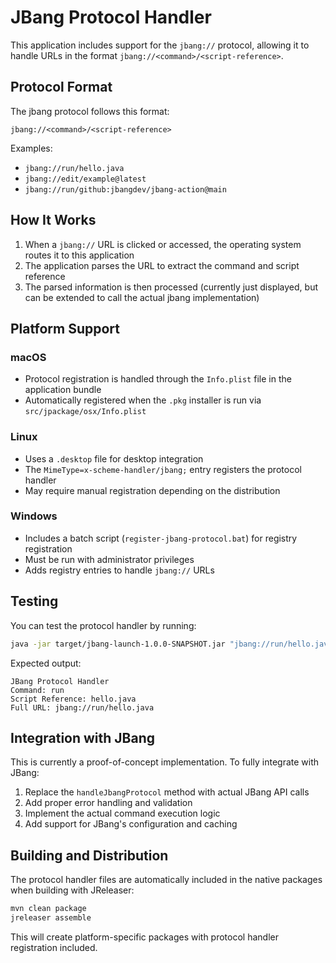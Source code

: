 # JBang Protocol Handler

This application includes support for the `jbang://` protocol, allowing it to handle URLs in the format `jbang://<command>/<script-reference>`.

## Protocol Format

The jbang protocol follows this format:
```
jbang://<command>/<script-reference>
```

Examples:
- `jbang://run/hello.java`
- `jbang://edit/example@latest`
- `jbang://run/github:jbangdev/jbang-action@main`

## How It Works

1. When a `jbang://` URL is clicked or accessed, the operating system routes it to this application
2. The application parses the URL to extract the command and script reference
3. The parsed information is then processed (currently just displayed, but can be extended to call the actual jbang implementation)

## Platform Support

### macOS
- Protocol registration is handled through the `Info.plist` file in the application bundle
- Automatically registered when the `.pkg` installer is run via `src/jpackage/osx/Info.plist` 

### Linux
- Uses a `.desktop` file for desktop integration
- The `MimeType=x-scheme-handler/jbang;` entry registers the protocol handler
- May require manual registration depending on the distribution

### Windows
- Includes a batch script (`register-jbang-protocol.bat`) for registry registration
- Must be run with administrator privileges
- Adds registry entries to handle `jbang://` URLs

## Testing

You can test the protocol handler by running:
```bash
java -jar target/jbang-launch-1.0.0-SNAPSHOT.jar "jbang://run/hello.java"
```

Expected output:
```
JBang Protocol Handler
Command: run
Script Reference: hello.java
Full URL: jbang://run/hello.java
```

## Integration with JBang

This is currently a proof-of-concept implementation. To fully integrate with JBang:

1. Replace the `handleJbangProtocol` method with actual JBang API calls
2. Add proper error handling and validation
3. Implement the actual command execution logic
4. Add support for JBang's configuration and caching

## Building and Distribution

The protocol handler files are automatically included in the native packages when building with JReleaser:

```bash
mvn clean package
jreleaser assemble
```

This will create platform-specific packages with protocol handler registration included. 